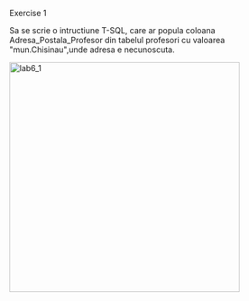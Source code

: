 
Exercise 1 

Sa se scrie o intructiune T-SQL, care ar popula coloana Adresa_Postala_Profesor din tabelul profesori cu valoarea "mun.Chisinau",unde adresa e necunoscuta.

<img width="408" alt="lab6_1" src="https://user-images.githubusercontent.com/43128526/47971541-3f383100-e09b-11e8-965e-497cff5ebe2b.png">

